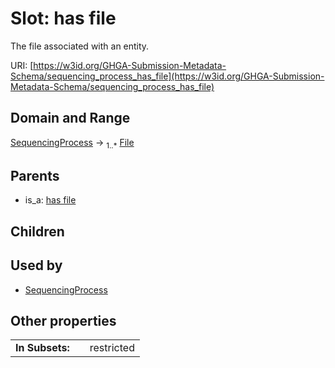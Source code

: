 
# Slot: has file


The file associated with an entity.

URI: [https://w3id.org/GHGA-Submission-Metadata-Schema/sequencing_process_has_file](https://w3id.org/GHGA-Submission-Metadata-Schema/sequencing_process_has_file)


## Domain and Range

[SequencingProcess](SequencingProcess.md) &#8594;  <sub>1..\*</sub> [File](File.md)

## Parents

 *  is_a: [has file](has_file.md)

## Children


## Used by

 * [SequencingProcess](SequencingProcess.md)

## Other properties

|  |  |  |
| --- | --- | --- |
| **In Subsets:** | | restricted |

